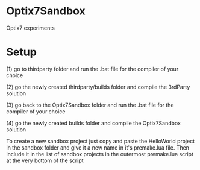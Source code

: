 # Optix7Sandbox
Optix7 experiments


Setup
======
(1) go to thirdparty folder and run the .bat file for the compiler of your choice 

(2) go the newly created thirdparty/builds folder and compile the 3rdParty solution

(3) go back to the Optix7Sandbox folder and run the .bat file for the compiler of your choice 

(4) go the newly created builds folder and compile the Optix7Sandbox solution


To create a new sandbox project just copy and paste the HelloWorld project in the sandbox folder and give it a new name in it's premake.lua file. Then include it in the list of sandbox projects in the outermost premake.lua script at the very bottom of the script
